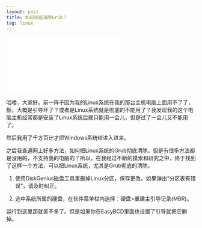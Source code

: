 ```yaml
---
layout: post
title: 如何彻底清除Grub？
tag: linux
---
```


<iframe src="//player.bilibili.com/player.html?aid=68653310&bvid=BV1kJ411g7mR&cid=118975626&page=1" scrolling="no" border="0" frameborder="no" framespacing="0" allowfullscreen="true"> </iframe>

哈喽，大家好。前一阵子因为我的Linux系统在我的那台主机电脑上面用不了了，额，大概是引导坏了？或者是Linux系统就是彻底的不能用了？我发现我的这个电脑主机经常都是安装了Linux系统后就只能用一会儿，但是过了一会儿又不能用了。

然后我用了千方百计才把Windows系统给进入进来。

之后我查遍网上好多方法，如何把Linux系统的Grub彻底清除。但是有很多方法都是没用的，不支持我的电脑的？所以，在我经过不断的摸索和研究之中，终于找到了这样一个方法，可以把Linux系统，尤其是Grub彻底的清除。

1. 使用DiskGenius磁盘工具里删掉Linux分区，保存更改。如果弹出“分区表有错误”，请及时纠正。

2. 选中系统所属的硬盘，在软件菜单栏内选择：硬盘>重建主引导记录(MBR)。

运行到这里那就差不多了。但是如果你在EasyBCD里面也设置了引导就把它删掉。

